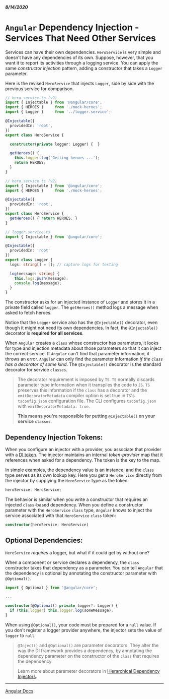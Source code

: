 ##### 8/14/2020
# `Angular` Dependency Injection - Services That Need Other Services
Services can have their own dependencies.  `HeroService` is very simple and doesn't have any dependencies of its own.  Suppose, however, that you want it to report its activities through a logging service. You can apply the same _constructor injection_ pattern, adding a constructor that takes a `Logger` parameter.

Here is the revised `HeroService` that injects `Logger`, side by side with the previous service for comparison.

```ts
// hero.service.ts (v2)
import { Injectable } from '@angular/core';
import { HEROES }     from './mock-heroes';
import { Logger }     from '../logger.service';

@Injectable({
  providedIn: 'root',
})
export class HeroService {

  constructor(private logger: Logger) {  }

  getHeroes() {
    this.logger.log('Getting heroes ...');
    return HEROES;
  }
}
```

```ts
// hero.service.ts (v2)
import { Injectable } from '@angular/core';
import { HEROES }     from './mock-heroes';

@Injectable({
  providedIn: 'root',
})
export class HeroService {
  getHeroes() { return HEROES; }
}
```

```ts
// logger.service.ts
import { Injectable } from '@angular/core';

@Injectable({
  providedIn: 'root'
})
export class Logger {
  logs: string[] = []; // capture logs for testing

  log(message: string) {
    this.logs.push(message);
    console.log(message);
  }
}
```

The constructor asks for an injected instance of `Logger` and stores it in a private field called `logger`.  The `getHeroes()` method logs a message when asked to fetch heroes.

Notice that the `Logger` service also has the `@Injectable()` decorator, even though it might not need its own dependencies.  In fact, the `@Injectable()` decorator is **required for all services**.

When `Angular` creates a `class` whose constructor has parameters, it looks for type and injection metadata about those parameters so that it can inject the correct service.  If `Angular` can't find that parameter  information, it throws an error.  `Angular` can only find the parameter information _if the `class` has a decorator of some kind_.  The `@Injectable()` decorator is the standard decorator for service `classes`.

  > The decorator requirement is imposed by `TS`. `TS` normally discards parameter type information when it transpiles the code to `JS`. `TS` preserves this information if the `class` has a decorator and the `emitDecoratorMetadata` compiler option is set true in `TS`'s `tsconfig.json` configuration file. The CLI configures `tsconfig.json` with `emitDecoratorMetadata: true`.
  >
  > **This means you're responsible for putting `@Injectable()` on your service `classes`**.

## Dependency Injection Tokens:
When you configure an injector with a provider, you associate that provider with a [DI token](https://angular.io/guide/glossary#di-token). The injector maintains an internal _token-provider_ map that it references when asked for a dependency. The token is the key to the map.

In simple examples, the dependency value is an instance, and the `class` type serves as its own lookup key. Here you get a `HeroService` directly from the injector by supplying the `HeroService` type as the token:

```ts
heroService: HeroService;
```

The behavior is similar when you write a constructor that requires an injected `class`-based dependency. When you define a constructor parameter with the `HeroService` `class` type, `Angular` knows to inject the service associated with that `HeroService` `class` token:

```ts
constructor(heroService: HeroService)
```

## Optional Dependencies:
`HeroService` _requires_ a logger, but what if it could get by without one?

When a component or service declares a dependency, the `class` constructor takes that dependency as a parameter. You can tell `Angular` that the dependency is optional by annotating the constructor parameter with `@Optional()`.

```ts
import { Optional } from '@angular/core';

...

constructor(@Optional() private logger?: Logger) {
  if (this.logger) this.logger.log(someMessage);
}
```

When using `@Optional()`, your code must be prepared for a `null` value. If you don't register a logger provider anywhere, the injector sets the value of `logger` to `null`.

  > `@Inject()` and `@Optional()` are parameter decorators. They alter the way the DI framework provides a dependency, by annotating the dependency parameter on the constructor of the `class` that requires the dependency.
  >
  > Learn more about parameter decorators in [Hierarchical Dependency Injectors](https://angular.io/guide/hierarchical-dependency-injection).

---

[Angular Docs](https://angular.io/guide/dependency-injection#services-that-need-other-services)